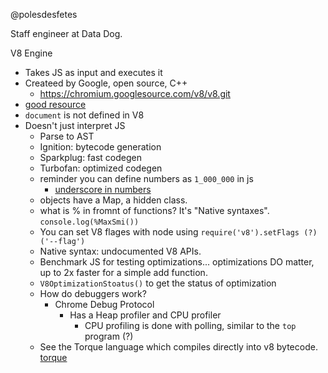 
@polesdesfetes

Staff engineer at Data Dog.

V8 Engine
- Takes JS as input and executes it
- Createed by Google, open source, C++
    - https://chromium.googlesource.com/v8/v8.git
- [good resource](https://v8.dev)
- `document` is not defined in V8
- Doesn't just interpret JS
    - Parse to AST
    - Ignition: bytecode generation
    - Sparkplug: fast codegen
    - Turbofan: optimized codegen
    - reminder you can define numbers as `1_000_000` in js
        - [underscore in numbers](https://www.javascripttutorial.net/es-next/javascript-numeric-separator/)
    - objects have a Map, a hidden class.
    - what is % in fromnt of functions?  It's "Native syntaxes". `console.log(%MaxSmi())`
    - You can set V8 flages with node using `require('v8').setFlags (?) ('--flag')`
    - Native syntax: undocumented V8 APIs.
    - Benchmark JS for testing optimizations... optimizations DO matter, up to 2x faster for a simple add function.
    - `V8OptimizationStoatus()` to get the status of optimization
    - How do debuggers work?
        - Chrome Debug Protocol
            - Has a Heap profiler and CPU profiler
                - CPU profiling is done with polling, similar to the `top` program (?)
    - See the Torque language which compiles directly into v8 bytecode. [torque](https://v8.dev/docs/torque)